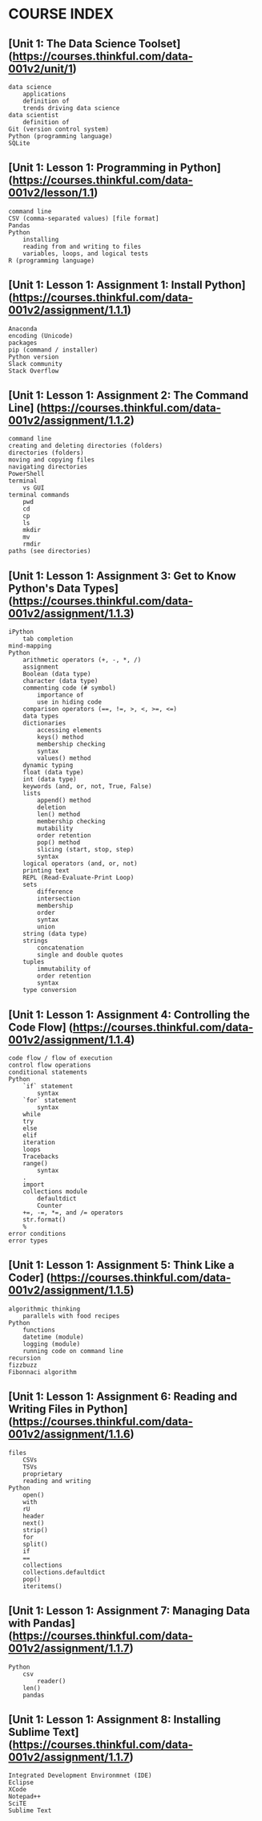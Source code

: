 # COURSE INDEX

## [Unit 1: The Data Science Toolset] (https://courses.thinkful.com/data-001v2/unit/1)
    data science
        applications
        definition of
        trends driving data science
    data scientist
        definition of
    Git (version control system)
    Python (programming language)       
    SQLite


## [Unit 1: Lesson 1: Programming in Python] (https://courses.thinkful.com/data-001v2/lesson/1.1)
    command line
    CSV (comma-separated values) [file format]
    Pandas
    Python
        installing
        reading from and writing to files
        variables, loops, and logical tests
    R (programming language)


## [Unit 1: Lesson 1: Assignment 1: Install Python] (https://courses.thinkful.com/data-001v2/assignment/1.1.1)
    Anaconda
    encoding (Unicode)
    packages
    pip (command / installer)
    Python version
    Slack community
    Stack Overflow


## [Unit 1: Lesson 1: Assignment 2: The Command Line] (https://courses.thinkful.com/data-001v2/assignment/1.1.2)
    command line
    creating and deleting directories (folders)
    directories (folders)
    moving and copying files
    navigating directories
    PowerShell
    terminal
        vs GUI
    terminal commands
        pwd
        cd
        cp
        ls
        mkdir
        mv
        rmdir
    paths (see directories)


## [Unit 1: Lesson 1: Assignment 3: Get to Know Python's Data Types] (https://courses.thinkful.com/data-001v2/assignment/1.1.3)
    iPython
        tab completion
    mind-mapping
    Python
        arithmetic operators (+, -, *, /)
        assignment
        Boolean (data type)
        character (data type)
        commenting code (# symbol)
            importance of
            use in hiding code
        comparison operators (==, !=, >, <, >=, <=)
        data types
        dictionaries
            accessing elements
            keys() method
            membership checking
            syntax
            values() method
        dynamic typing
        float (data type)
        int (data type)
        keywords (and, or, not, True, False)
        lists
            append() method
            deletion
            len() method
            membership checking
            mutability
            order retention
            pop() method
            slicing (start, stop, step)
            syntax
        logical operators (and, or, not)
        printing text
        REPL (Read-Evaluate-Print Loop)
        sets
            difference
            intersection
            membership
            order
            syntax
            union
        string (data type)
        strings
            concatenation
            single and double quotes
        tuples
            immutability of
            order retention
            syntax
        type conversion

## [Unit 1: Lesson 1: Assignment 4: Controlling the Code Flow] (https://courses.thinkful.com/data-001v2/assignment/1.1.4)
    code flow / flow of execution
    control flow operations
    conditional statements
    Python
        `if` statement
            syntax
        `for` statement
            syntax
        while
        try
        else
        elif
        iteration
        loops
        Tracebacks
        range() 
            syntax
        .
        import
        collections module
            defaultdict
            Counter
        +=, -=, *=, and /= operators
        str.format()
        % 
    error conditions
    error types

## [Unit 1: Lesson 1: Assignment 5: Think Like a Coder] (https://courses.thinkful.com/data-001v2/assignment/1.1.5)
    algorithmic thinking
        parallels with food recipes
    Python
        functions
        datetime (module)
        logging (module)
        running code on command line
    recursion
    fizzbuzz
    Fibonnaci algorithm
    
## [Unit 1: Lesson 1: Assignment 6: Reading and Writing Files in Python] (https://courses.thinkful.com/data-001v2/assignment/1.1.6)
    files
        CSVs
        TSVs
        proprietary
        reading and writing
    Python
        open()
        with
        rU
        header
        next()
        strip()
        for
        split()
        if
        ==
        collections
        collections.defaultdict
        pop()
        iteritems()

## [Unit 1: Lesson 1: Assignment 7: Managing Data with Pandas] (https://courses.thinkful.com/data-001v2/assignment/1.1.7)
    Python
        csv
            reader()
        len()
        pandas

## [Unit 1: Lesson 1: Assignment 8: Installing Sublime Text] (https://courses.thinkful.com/data-001v2/assignment/1.1.7)   
    Integrated Development Environmnet (IDE)
    Eclipse
    XCode
    Notepad++
    SciTE
    Sublime Text







